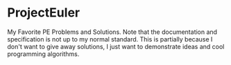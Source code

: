 # ProjectEuler
My Favorite PE Problems and Solutions. Note that the documentation and specification is not up to my normal standard.
This is partially because I don't want to give away solutions, I just want to demonstrate ideas and cool programming algorithms.
